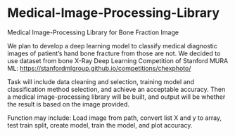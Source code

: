# Medical-Image-Processing-Library
Medical Image-Processing Library for Bone Fraction Image

We plan to develop a deep learning model to classify medical diagnostic images of patient’s hand bone fracture from those are not. We decided to use dataset from bone X-Ray Deep Learning Competition of Stanford MURA ML: https://stanfordmlgroup.github.io/competitions/chexphoto/

Task will include data cleaning and selection, training model and classification method selection, and achieve an acceptable accuracy. Then a medical image-processing library will be built, and output will be whether the result is based on the image provided.

Function may include: Load image from path, convert list X and y to array, test train split, create model, train the model, and plot accuracy.
